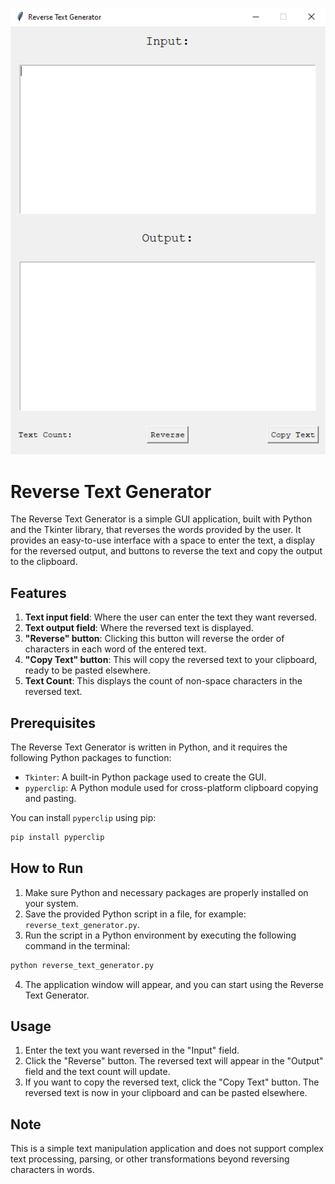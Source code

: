 ![reverse text generator image.png](reverse%20text%20generator%20image.png)

# Reverse Text Generator

The Reverse Text Generator is a simple GUI application, built with Python and the Tkinter library, that reverses the words provided by the user. It provides an easy-to-use interface with a space to enter the text, a display for the reversed output, and buttons to reverse the text and copy the output to the clipboard.

## Features
1. **Text input field**: Where the user can enter the text they want reversed.
2. **Text output field**: Where the reversed text is displayed.
3. **"Reverse" button**: Clicking this button will reverse the order of characters in each word of the entered text.
4. **"Copy Text" button**: This will copy the reversed text to your clipboard, ready to be pasted elsewhere.
5. **Text Count**: This displays the count of non-space characters in the reversed text.

## Prerequisites
The Reverse Text Generator is written in Python, and it requires the following Python packages to function:
- `Tkinter`: A built-in Python package used to create the GUI.
- `pyperclip`: A Python module used for cross-platform clipboard copying and pasting. 

You can install `pyperclip` using pip:
```sh
pip install pyperclip
```

## How to Run
1. Make sure Python and necessary packages are properly installed on your system.
2. Save the provided Python script in a file, for example: `reverse_text_generator.py`.
3. Run the script in a Python environment by executing the following command in the terminal:
```sh
python reverse_text_generator.py
```
4. The application window will appear, and you can start using the Reverse Text Generator.

## Usage
1. Enter the text you want reversed in the "Input" field.
2. Click the "Reverse" button. The reversed text will appear in the "Output" field and the text count will update.
3. If you want to copy the reversed text, click the "Copy Text" button. The reversed text is now in your clipboard and can be pasted elsewhere.

## Note
This is a simple text manipulation application and does not support complex text processing, parsing, or other transformations beyond reversing characters in words.